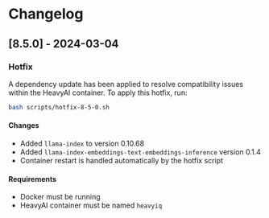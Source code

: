 # Changelog

## [8.5.0] - 2024-03-04

### Hotfix

A dependency update has been applied to resolve compatibility issues within the HeavyAI container. To apply this hotfix, run:

```bash
bash scripts/hotfix-8-5-0.sh
```

#### Changes
- Added `llama-index` to version 0.10.68
- Added `llama-index-embeddings-text-embeddings-inference` version 0.1.4
- Container restart is handled automatically by the hotfix script

#### Requirements
- Docker must be running
- HeavyAI container must be named `heavyiq`